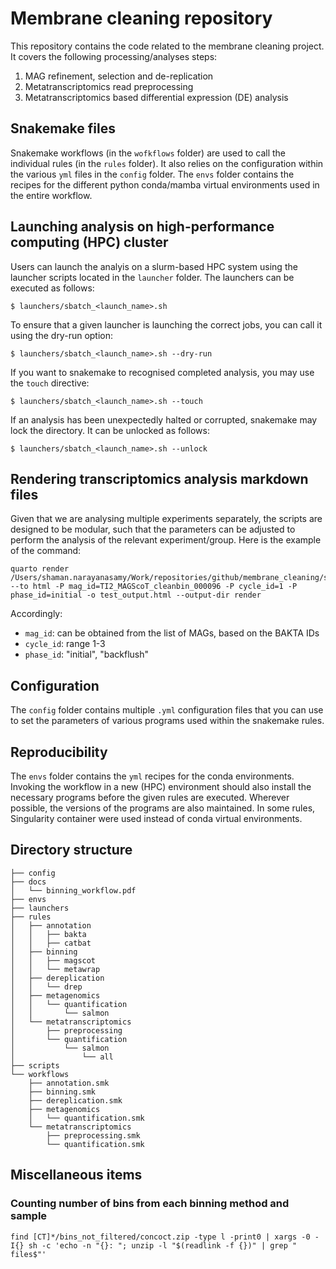 # Membrane cleaning repository

This repository contains the code related to the membrane cleaning project. It
covers the following processing/analyses steps:
1. MAG refinement, selection and de-replication
2. Metatranscriptomics read preprocessing
3. Metatranscriptomics based differential expression (DE) analysis

## Snakemake files
Snakemake workflows (in the `wofkflows` folder) are used to call the individual
rules (in the `rules` folder). It also relies on the configuration within the
various `yml` files in the `config` folder. The `envs` folder contains the
recipes for the different python conda/mamba virtual environments used in the
entire workflow.

## Launching analysis on high-performance computing (HPC) cluster
Users can launch the analyis on a slurm-based HPC system using the launcher
scripts located in the `launcher` folder. The launchers can be executed as
follows:
```
$ launchers/sbatch_<launch_name>.sh
```

To ensure that a given launcher is launching the correct jobs, you can call it
using the dry-run option: 
```
$ launchers/sbatch_<launch_name>.sh --dry-run
```

If you want to snakemake to recognised completed analysis, you may use the `touch` directive:
```
$ launchers/sbatch_<launch_name>.sh --touch
```

If an analysis has been unexpectedly halted or corrupted, snakemake may lock
the directory. It can be unlocked as follows: 
```
$ launchers/sbatch_<launch_name>.sh --unlock
```

## Rendering transcriptomics analysis markdown files
Given that we are analysing multiple experiments separately, the scripts are designed to be modular, such that the parameters can be adjusted to perform the analysis of the relevant experiment/group. Here is the example of the command:
```{shell}
quarto render /Users/shaman.narayanasamy/Work/repositories/github/membrane_cleaning/scripts/MAG_cycle_metatranscriptomics_analysis.qmd --to html -P mag_id=TI2_MAGScoT_cleanbin_000096 -P cycle_id=1 -P phase_id=initial -o test_output.html --output-dir render
```
Accordingly:
- `mag_id`: can be obtained from the list of MAGs, based on the BAKTA IDs
- `cycle_id`: range 1-3
- `phase_id`: "initial", "backflush"

## Configuration
The `config` folder contains multiple `.yml` configuration files that you can use to set the parameters of 
various programs used within the snakemake rules.

## Reproducibility
The `envs` folder contains the `yml` recipes for the conda environments.
Invoking the workflow in a new (HPC) environment should also install the
necessary programs before the given rules are executed. Wherever possible, the
versions of the programs are also maintained. In some rules, Singularity
container were used instead of conda virtual environments.

## Directory structure
```
├── config
├── docs
│   └── binning_workflow.pdf
├── envs
├── launchers
├── rules
│   ├── annotation
│   │   ├── bakta
│   │   ├── catbat
│   ├── binning
│   │   ├── magscot
│   │   └── metawrap
│   ├── dereplication
│   │   └── drep
│   ├── metagenomics
│   │   └── quantification
│   │       └── salmon
│   └── metatranscriptomics
│       ├── preprocessing
│       └── quantification
│           └── salmon
│               └── all
├── scripts
└── workflows
    ├── annotation.smk
    ├── binning.smk
    ├── dereplication.smk
    ├── metagenomics
    │   └── quantification.smk
    └── metatranscriptomics
        ├── preprocessing.smk
        └── quantification.smk
```

## Miscellaneous items

### Counting number of bins from each binning method and sample

```{sh}
find [CT]*/bins_not_filtered/concoct.zip -type l -print0 | xargs -0 -I{} sh -c 'echo -n "{}: "; unzip -l "$(readlink -f {})" | grep " files$"'
```
